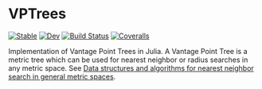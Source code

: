 # VPTrees

[![Stable](https://img.shields.io/badge/docs-stable-blue.svg)](https://altre.github.io/SkillRating.jl/stable)
[![Dev](https://img.shields.io/badge/docs-dev-blue.svg)](https://altre.github.io/SkillRating.jl/dev)
[![Build Status](https://travis-ci.com/JuliaNeighbors/VPTrees.jl.svg?branch=master)](https://travis-ci.com/JuliaNeighbors/VPTrees.jl)
[![Coveralls](https://coveralls.io/repos/github/JuliaNeighbors/VPTrees.jl/badge.svg?branch=master)](https://coveralls.io/github/JuliaNeighbors/VPTrees.jl?branch=master)

Implementation of Vantage Point Trees in Julia. 
A Vantage Point Tree is a metric tree which can be used for nearest neighbor or radius searches in any metric space.
See [Data structures and algorithms for nearest neighbor search in general metric spaces](http://web.cs.iastate.edu/~honavar/nndatastructures.pdf).
